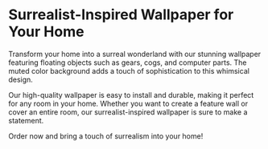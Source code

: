 <!--
Write me markdown content of website with wallpaper:

"A surrealist-inspired wallpaper with floating objects such as gears, cogs, and computer parts, against a background of muted colors."

The header of the page should not be copy of the text but rather a real content of the website which is using this wallpaper.
-->

<!--font:Poppins-->

# Surrealist-Inspired Wallpaper for Your Home

Transform your home into a surreal wonderland with our stunning wallpaper featuring floating objects such as gears, cogs, and computer parts. The muted color background adds a touch of sophistication to this whimsical design.

Our high-quality wallpaper is easy to install and durable, making it perfect for any room in your home. Whether you want to create a feature wall or cover an entire room, our surrealist-inspired wallpaper is sure to make a statement.

Order now and bring a touch of surrealism into your home!
